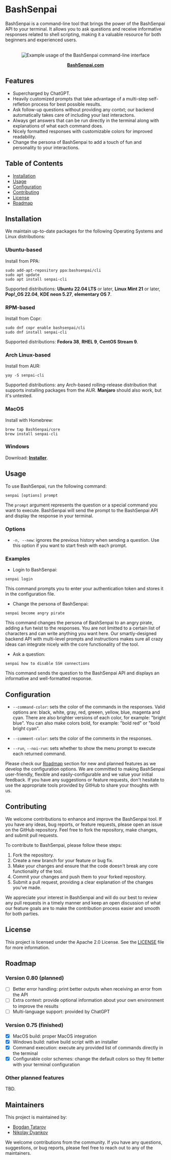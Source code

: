 # BashSenpai

BashSenpai is a command-line tool that brings the power of the BashSenpai API to your terminal. It allows you to ask questions and receive informative responses related to shell scripting, making it a valuable resource for both beginners and experienced users.

<div align="center">
    <br>
    <img src="media/screenshot.png" alt="Example usage of the BashSenpai command-line interface" title="BashSenpai in action">
</div>
<p align="center">
    <a href="https://bashsenpai.com/"><b>BashSenpai.com</b></a>
</p>


## Features

- Supercharged by ChatGPT.
- Heavily customized prompts that take advantage of a multi-step self-refletion process for best possible results.
- Ask follow-up questions without providing any contxt; our backend automatically takes care of including your last interactons.
- Always get answers that can be run directly in the terminal along with explanations of what each command does.
- Nicely formatted responses with customizable colors for improved readability.
- Change the persona of BashSenpai to add a touch of fun and personality to your interactions.

## Table of Contents

- [Installation](#installation)
- [Usage](#usage)
- [Configuration](#configuration)
- [Contributing](#contributing)
- [License](#license)
- [Roadmap](#roadmap)

## Installation

We maintain up-to-date packages for the following Operating Systems and Linux distributions:

### Ubuntu-based

Install from PPA:

```shell
sudo add-apt-repository ppa:bashsenpai/cli
sudo apt update
sudo apt install senpai-cli
```

Supported distributions: **Ubuntu 22.04 LTS** or later, **Linux Mint 21** or later, **Pop!_OS 22.04**, **KDE neon 5.27**, **elementary OS 7**.

### RPM-based

Install from Copr:

```shell
sudo dnf copr enable bashsenpai/cli
sudo dnf install senpai-cli
```

Supported distributions: **Fedora 38**, **RHEL 9**, **CentOS Stream 9**.

### Arch Linux-based

Install from AUR:

```shell
yay -S senpai-cli
```

Supported distributions: any Arch-based rolling-release distribution that supports installing packages from the AUR. **Manjaro** should also work, but it's untested.

### MacOS

Install with Homebrew:

```shell
brew tap BashSenpai/core
brew install senpai-cli
```

### Windows

Download: **[Installer](https://bashsenpai.com/latest/BashSenpaiSetup.exe)**.

## Usage

To use BashSenpai, run the following command:

```shell
senpai [options] prompt
```

The `prompt` argument represents the question or a special command you want to execute. BashSenpai will send the prompt to the BashSenpai API and display the response in your terminal.

### Options

* `-n, --new`: ignores the previous history when sending a question. Use this option if you want to start fresh with each prompt.

### Examples

* Login to BashSenpai:

```shell
senpai login
```

This command prompts you to enter your authentication token and stores it in the configuration file.

* Change the persona of BashSenpai:

```shell
senpai become angry pirate
```

This command changes the persona of BashSenpai to an angry pirate, adding a fun twist to the responses. You are not limitted to a certain list of characters and can write anything you want here. Our smartly-designed backend API with multi-level prompts and instructions makes sure all crazy ideas can integrate nicely with the core functionality of the tool.

* Ask a question:

```shell
senpai how to disable SSH connections
```

This command sends the question to the BashSenpai API and displays an informative and well-formatted response.

## Configuration

* `--command-color`: sets the color of the commands in the responses. Valid options are: black, white, gray, red, greeen, yellow, blue, magenta and cyan. There are also brighter versions of each color, for example: "bright blue". You can also make colors bold, for example: "bold red" or "bold bright cyan".

* `--comment-color`: sets the color of the comments in the responses.

* `--run`, `--noi-run`: sets whether to show the menu prompt to execute each returned command.

Please check our [Roadmap](#roadmap) section for new and planned features as we develop the configuration options. We are committed to making BashSenpai user-friendly, flexible and easily-configurable and we value your initial feedback. If you have any suggestions or feature requests, don't hesitate to use the appropriate tools provided by GitHub to share your thoughts with us.

## Contributing

We welcome contributions to enhance and improve the BashSenpai tool. If you have any ideas, bug reports, or feature requests, please open an issue on the GitHub repository. Feel free to fork the repository, make changes, and submit pull requests.

To contribute to BashSenpai, please follow these steps:

1. Fork the repository.
2. Create a new branch for your feature or bug fix.
3. Make your changes and ensure that the code doesn't break any core functionality of the tool.
4. Commit your changes and push them to your forked repository.
5. Submit a pull request, providing a clear explanation of the changes you've made.

We appreciate your interest in BashSenpai and will do our best to review any pull requests in a timely manner and keep an open discussion of what our feature goals are to make the contribution process easier and smooth for both parties.

## License

This project is licensed under the Apache 2.0 License. See the [LICENSE](LICENSE) file for more information.

## Roadmap

### Version 0.80 (planned)

- [ ] Better error handling: print better outputs when receiving an error from the API
- [ ] Extra context: provide optional information about your own environment to improve the results
- [ ] Multi-language support: provided by ChatGPT

### Version 0.75 (finished)

- [x] MacOS build: proper MacOS integration
- [x] Windows build: native build script with an installer
- [x] Command execution: execute any provided list of commands directly in the terminal
- [x] Configurable color schemes: change the default colors so they fit better with your terminal configuration

### Other planned features

TBD.

## Maintainers

This project is maintained by:

- [Bogdan Tatarov](https://github.com/btatarov)
- [Nikolay Dyankov](https://github.com/nikolaydyankov)

We welcome contributions from the community. If you have any questions, suggestions, or bug reports, please feel free to reach out to any of the maintainers.
